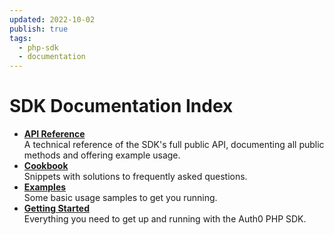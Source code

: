 ```yaml
---
updated: 2022-10-02
publish: true
tags:
  - php-sdk
  - documentation
---
```

# SDK Documentation Index

- **[API Reference](API/README.md)**  
  A technical reference of the SDK's full public API, documenting all public methods and offering example usage.
- **[Cookbook](Cookbook/README.md)**  
  Snippets with solutions to frequently asked questions.
- **[Examples](Examples/README.md)**  
  Some basic usage samples to get you running.
- **[Getting Started](Getting%20Started/README.md)**  
  Everything you need to get up and running with the Auth0 PHP SDK.

